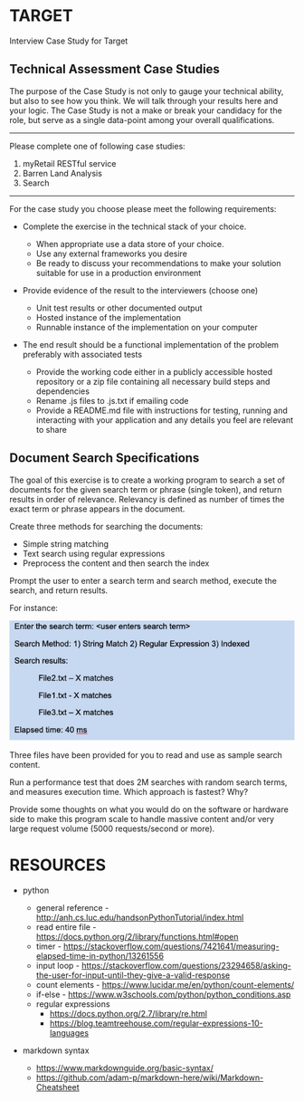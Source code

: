 # TARGET
Interview Case Study for Target

## Technical Assessment Case Studies
The purpose of the Case Study is not only to gauge your technical ability, but also to see how you think.  We will talk through your results here and your logic.  The Case Study is not a make or break your candidacy for the role, but serve as a single data-point among your overall qualifications.  
___
Please complete one of following case studies:
1.	myRetail RESTful service
1.	Barren Land Analysis
1.	Search
___
For the case study you choose please meet the following requirements:
- Complete the exercise in the technical stack of your choice.
    - When appropriate use a data store of your choice.
    - Use any external frameworks you desire
    - Be ready to discuss your recommendations to make your solution suitable for use in a production environment 

- Provide evidence of the result to the interviewers (choose one)
    - Unit test results or other documented output
    - Hosted instance of the implementation
    - Runnable instance of the implementation on your computer

- The end result should be a functional implementation of the problem preferably with associated tests
    - Provide the working code either in a publicly accessible hosted repository or a zip file containing all necessary build steps and dependencies
    - Rename .js files to .js.txt if emailing code
    - Provide a README.md file with instructions for testing, running and interacting with your application and any details you feel are relevant to share

## Document Search Specifications

The goal of this exercise is to create a working program to search a set of documents for the given search term or phrase (single token), and return results in order of relevance. 
Relevancy is defined as number of times the exact term or phrase appears in the document. 

Create three methods for searching the documents: 
- Simple string matching
- Text search using regular expressions
- Preprocess the content and then search the index

Prompt the user to enter a search term and search method, execute the search, and return results.

For instance:

![Output Example](/ExampleOutput.jpg "Output Example")

Three files have been provided for you to read and use as sample search content.

Run a performance test that does 2M searches with random search terms, and measures execution time. Which approach is fastest? Why?

Provide some thoughts on what you would do on the software or hardware side to make this program scale to handle massive content and/or very large request volume (5000 requests/second or more). 


# RESOURCES
- python
    - general reference - http://anh.cs.luc.edu/handsonPythonTutorial/index.html
    - read entire file - https://docs.python.org/2/library/functions.html#open
    - timer - https://stackoverflow.com/questions/7421641/measuring-elapsed-time-in-python/13261556
    - input loop - https://stackoverflow.com/questions/23294658/asking-the-user-for-input-until-they-give-a-valid-response
    - count elements - https://www.lucidar.me/en/python/count-elements/
    - if-else - https://www.w3schools.com/python/python_conditions.asp
    - regular expressions
        - https://docs.python.org/2.7/library/re.html
        - https://blog.teamtreehouse.com/regular-expressions-10-languages
        
- markdown syntax
    - https://www.markdownguide.org/basic-syntax/
    - https://github.com/adam-p/markdown-here/wiki/Markdown-Cheatsheet

